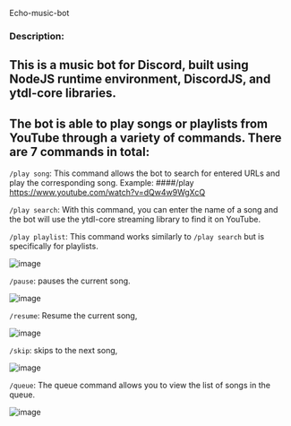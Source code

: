 Echo-music-bot

### Description:
## This is a music bot for Discord, built using NodeJS runtime environment, DiscordJS, and ytdl-core libraries.
## The bot is able to play songs or playlists from YouTube through a variety of commands. There are 7 commands in total:

`/play song`:
This command allows the bot to search for entered URLs and play the corresponding song.
Example:
####/play https://www.youtube.com/watch?v=dQw4w9WgXcQ

 
`/play search`:
With this command, you can enter the name of a song and the bot will use the ytdl-core streaming library to find it on YouTube.

`/play playlist`:
 This command works similarly to `/play search`  but is specifically for playlists.

![image](https://github.com/abdomagdy0/music-bot/assets/91535529/efdc3e00-a6a7-460d-8364-682fbe315817)

`/pause`:
 pauses the current song.
 
![image](https://github.com/abdomagdy0/music-bot/assets/91535529/8ce33996-80f6-42aa-953e-1651a9e0039e)


`/resume`:
Resume the current song, 

![image](https://github.com/abdomagdy0/music-bot/assets/91535529/511a793f-1901-4611-b45d-a56bf5c03e1f)


`/skip`:
skips to the next song,

![image](https://github.com/abdomagdy0/music-bot/assets/91535529/89f780e8-67ec-4cfd-bde1-ea2f97f19875)


`/queue`:
The queue command allows you to view the list of songs in the queue.

![image](https://github.com/abdomagdy0/music-bot/assets/91535529/09ec2a5d-fa3b-429e-afca-50922d60206a)
